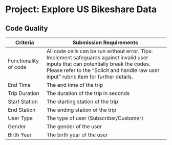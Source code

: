 # Project: Explore US Bikeshare Data


## Code Quality

| Criteria          | Submission Requirements            |
|-------------------|------------------------------------|
| Functionality of code       | All code cells can be run without error. Tips: Implement safeguards against invalid user inputs that can potentially break the codes. Please refer to the “Solicit and handle raw user input” rubric item for further details.         |
| End Time          | The end time of the trip           |
| Trip Duration     | The duration of the trip in seconds|
| Start Station     | The starting station of the trip   |
| End Station       | The ending station of the trip     |
| User Type         | The type of user (Subscriber/Customer)|
| Gender            | The gender of the user             |
| Birth Year        | The birth year of the user         |